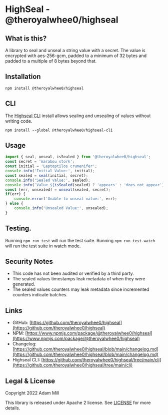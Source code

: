 # HighSeal - @theroyalwhee0/highseal

## What is this?
A library to seal and unseal a string value with a secret. The value is encrypted with aes-256-gcm, padded to a minimum of 32 bytes and padded to a multiple of 8 bytes beyond that.


## Installation
`npm install @theroyalwhee0/highseal`  


## CLI
The [Highseal CLI](https://www.npmjs.com/package/@theroyalwhee0/highseal-cli) install allows sealing and unsealing of values without writing code. 

`npm install --global @theroyalwhee0/highseal-cli`


## Usage
```ts
import { seal, unseal, isSealed } from '@theroyalwhee0/highseal';
const secret = 'marabou stork';
const initial = 'Leptoptilos crumenifer';
console.info('Initial Value:', initial);
const sealed = seal(initial, secret);
console.info('Sealed Value:', sealed);
console.info(`Value ${isSealed(sealed) ? 'appears' : 'does not appear'} to be sealed.`);
const [err, unsealed] = unseal(sealed, secret);
if(err) {
    console.error('Unable to unseal value:', err);
} else {
    console.info('Unsealed Value:', unsealed);
}
```


## Testing.
Running ```npm run test``` will run the test suite. Running ```npm run test-watch``` will run the test suite in watch mode.


## Security Notes
- This code has not been audited or verified by a third party.
- The sealed values timestamps leak metadata of when they were generated.
- The sealed values counters may leak metadata since incremented counters indicate batches.


## Links
- GitHub: [https://github.com/theroyalwhee0/highseal](https://github.com/theroyalwhee0/highseal)
- NPM: [https://www.npmjs.com/package/@theroyalwhee0/highseal](https://www.npmjs.com/package/@theroyalwhee0/highseal)
- Changelog: [https://github.com/theroyalwhee0/highseal/blob/main/changelog.md](https://github.com/theroyalwhee0/highseal/blob/main/changelog.md)
- Highseal CLI: [https://github.com/theroyalwhee0/highseal/tree/main/cli](https://github.com/theroyalwhee0/highseal/tree/main/cli)


## Legal & License
Copyright 2022 Adam Mill

This library is released under Apache 2 license. See [LICENSE](https://github.com/theroyalwhee0/highseal/blob/main/LICENSE) for more details.
